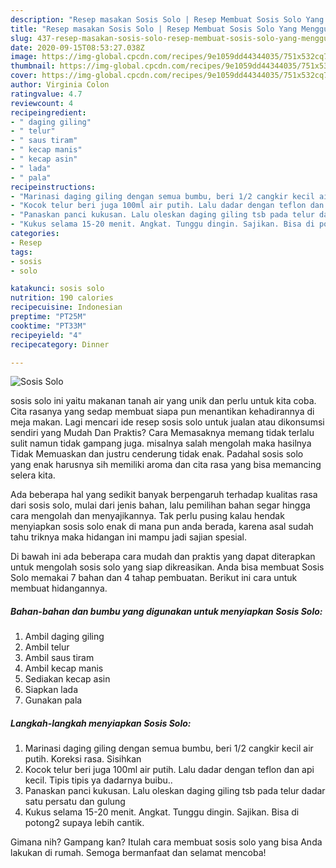 ```yaml
---
description: "Resep masakan Sosis Solo | Resep Membuat Sosis Solo Yang Menggugah Selera"
title: "Resep masakan Sosis Solo | Resep Membuat Sosis Solo Yang Menggugah Selera"
slug: 437-resep-masakan-sosis-solo-resep-membuat-sosis-solo-yang-menggugah-selera
date: 2020-09-15T08:53:27.038Z
image: https://img-global.cpcdn.com/recipes/9e1059dd44344035/751x532cq70/sosis-solo-foto-resep-utama.jpg
thumbnail: https://img-global.cpcdn.com/recipes/9e1059dd44344035/751x532cq70/sosis-solo-foto-resep-utama.jpg
cover: https://img-global.cpcdn.com/recipes/9e1059dd44344035/751x532cq70/sosis-solo-foto-resep-utama.jpg
author: Virginia Colon
ratingvalue: 4.7
reviewcount: 4
recipeingredient:
- " daging giling"
- " telur"
- " saus tiram"
- " kecap manis"
- " kecap asin"
- " lada"
- " pala"
recipeinstructions:
- "Marinasi daging giling dengan semua bumbu, beri 1/2 cangkir kecil air putih. Koreksi rasa. Sisihkan"
- "Kocok telur beri juga 100ml air putih. Lalu dadar dengan teflon dan api kecil. Tipis tipis ya dadarnya buibu.."
- "Panaskan panci kukusan. Lalu oleskan daging giling tsb pada telur dadar satu persatu dan gulung"
- "Kukus selama 15-20 menit. Angkat. Tunggu dingin. Sajikan. Bisa di potong2 supaya lebih cantik."
categories:
- Resep
tags:
- sosis
- solo

katakunci: sosis solo 
nutrition: 190 calories
recipecuisine: Indonesian
preptime: "PT25M"
cooktime: "PT33M"
recipeyield: "4"
recipecategory: Dinner

---
```



![Sosis Solo](https://img-global.cpcdn.com/recipes/9e1059dd44344035/751x532cq70/sosis-solo-foto-resep-utama.jpg)


sosis solo ini yaitu makanan tanah air yang unik dan perlu untuk kita coba. Cita rasanya yang sedap membuat siapa pun menantikan kehadirannya di meja makan.
Lagi mencari ide resep sosis solo untuk jualan atau dikonsumsi sendiri yang Mudah Dan Praktis? Cara Memasaknya memang tidak terlalu sulit namun tidak gampang juga. misalnya salah mengolah maka hasilnya Tidak Memuaskan dan justru cenderung tidak enak. Padahal sosis solo yang enak harusnya sih memiliki aroma dan cita rasa yang bisa memancing selera kita.



Ada beberapa hal yang sedikit banyak berpengaruh terhadap kualitas rasa dari sosis solo, mulai dari jenis bahan, lalu pemilihan bahan segar hingga cara mengolah dan menyajikannya. Tak perlu pusing kalau hendak menyiapkan sosis solo enak di mana pun anda berada, karena asal sudah tahu triknya maka hidangan ini mampu jadi sajian spesial.


Di bawah ini ada beberapa cara mudah dan praktis yang dapat diterapkan untuk mengolah sosis solo yang siap dikreasikan. Anda bisa membuat Sosis Solo memakai 7 bahan dan 4 tahap pembuatan. Berikut ini cara untuk membuat hidangannya.

<!--inarticleads1-->

##### Bahan-bahan dan bumbu yang digunakan untuk menyiapkan Sosis Solo:

1. Ambil  daging giling
1. Ambil  telur
1. Ambil  saus tiram
1. Ambil  kecap manis
1. Sediakan  kecap asin
1. Siapkan  lada
1. Gunakan  pala




<!--inarticleads2-->

##### Langkah-langkah menyiapkan Sosis Solo:

1. Marinasi daging giling dengan semua bumbu, beri 1/2 cangkir kecil air putih. Koreksi rasa. Sisihkan
1. Kocok telur beri juga 100ml air putih. Lalu dadar dengan teflon dan api kecil. Tipis tipis ya dadarnya buibu..
1. Panaskan panci kukusan. Lalu oleskan daging giling tsb pada telur dadar satu persatu dan gulung
1. Kukus selama 15-20 menit. Angkat. Tunggu dingin. Sajikan. Bisa di potong2 supaya lebih cantik.




Gimana nih? Gampang kan? Itulah cara membuat sosis solo yang bisa Anda lakukan di rumah. Semoga bermanfaat dan selamat mencoba!
